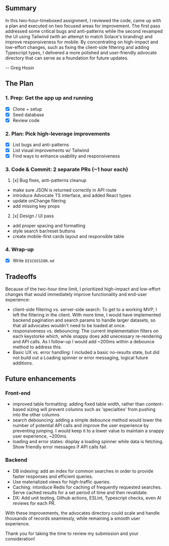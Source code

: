 ## Summary

In this two-hour-timeboxed assignment, I reviewed the code, came up with a plan and executed on two focused areas for improvement. The first pass addressed some critical bugs and anti-patterns while the second revamped the UI using Tailwind (with an attempt to match Solace's branding) and improve responsiveness for mobile. By concentrating on high-impact and low-effort changes, such as fixing the client-side filtering and adding Typescript types, I delivered a more polished and user-friendly advocate directory that can serve as a foundation for future updates.

-- Greg Hosin

## The Plan

### 1. Prep: Get the app up and running

- [x] Clone + setup
- [x] Seed database
- [x] Review code

### 2. Plan: Pick high-leverage improvements

- [x] List bugs and anti-patterns
- [x] List visual improvements w/ Tailwind
- [x] Find ways to enhance usability and responsiveness

### 3. Code & Commit: 2 separate PRs (~1 hour each)

1. [x] Bug fixes, anti-patterns cleanup

- make sure JSON is returned correctly in API route
- introduce Advocate TS interface, and added React types
- update onChange filering
- add missing key props

2. [x] Design / UI pass

- add proper spacing and formatting
- style search bar/reset buttons
- create mobile-first cards layout and responsible table

### 4. Wrap-up

- [x] Write `DISCUSSION.md`

## Tradeoffs

Because of the two-hour time limit, I prioritized high-impact and low-effort changes that would immediately improve functionality and end-user experience:

- client-side filtering vs. server-side search: To get to a working MVP, I left the filtering in the client. With more time, I would have implemented backend pagination and search params to handle larger datasets, so that all advocates wouldn't need to be loaded at once.
- responsiveness vs. debouncing: The current implementation filters on each keystorke which, while snappy does add unecessary re-rendering and API calls. As I follow-up I would add ~200ms within a debounce method to address this.
- Basic UX vs. error handling: I included a basic no-results state, but did not build out a Loading spinner or error messaging, logical future additions.

## Future enhancements

### Front-end

- improved table formatting: adding fixed table width, rather than content-based sizing will prevent columns such as 'specialties' from pushing into the other columns
- search debouncing: adding a simple debounce method would lower the number of potential API calls and improve the user experience by preventing jumping. I would keep it to a lower value to maintain a snappy user experience, ~200ms.
- loading and error states: display a loading spinner while data is fetching. Show friendly error messages if API calls fail.

### Backend

- DB indexing: add an index for common searches in order to provide faster responses and efficient queries.
- Use materialized views for high-traffic queries.
- Caching: intorduce Redis for caching of frequently requested searches. Serve cached results for a set period of time and then revalidate.
- DX: Add unit testing, Github actions, ESLint, Typescript checks, even AI reviews for each PR.

With these improvements, the advocates directory could scale and handle thousands of records seamlessly, while remaining a smooth user experience.

Thank you for taking the time to review my submission and your consideration!
